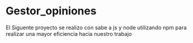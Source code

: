 # Gestor_opiniones
El Siguente proyecto se realizo con sabe a js y node utilizando npm para realizar una mayor eficiencia hacia nuestro trabajo
